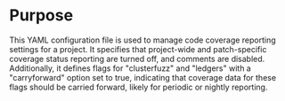 # Purpose
This YAML configuration file is used to manage code coverage reporting settings for a project. It specifies that project-wide and patch-specific coverage status reporting are turned off, and comments are disabled. Additionally, it defines flags for "clusterfuzz" and "ledgers" with a "carryforward" option set to true, indicating that coverage data for these flags should be carried forward, likely for periodic or nightly reporting.
